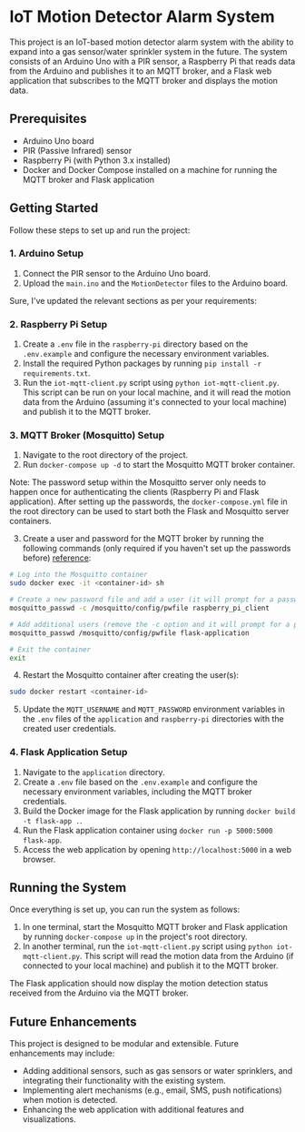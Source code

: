 
# IoT Motion Detector Alarm System

This project is an IoT-based motion detector alarm system with the ability to expand into a gas sensor/water sprinkler system in the future. The system consists of an Arduino Uno with a PIR sensor, a Raspberry Pi that reads data from the Arduino and publishes it to an MQTT broker, and a Flask web application that subscribes to the MQTT broker and displays the motion data.

## Prerequisites

- Arduino Uno board
- PIR (Passive Infrared) sensor
- Raspberry Pi (with Python 3.x installed)
- Docker and Docker Compose installed on a machine for running the MQTT broker and Flask application

## Getting Started

Follow these steps to set up and run the project:

### 1. Arduino Setup

1. Connect the PIR sensor to the Arduino Uno board.
2. Upload the `main.ino` and the `MotionDetector` files to the Arduino board.

Sure, I've updated the relevant sections as per your requirements:

### 2. Raspberry Pi Setup

1. Create a `.env` file in the `raspberry-pi` directory based on the `.env.example` and configure the necessary environment variables.
2. Install the required Python packages by running `pip install -r requirements.txt`.
3. Run the `iot-mqtt-client.py` script using `python iot-mqtt-client.py`. This script can be run on your local machine, and it will read the motion data from the Arduino (assuming it's connected to your local machine) and publish it to the MQTT broker.

### 3. MQTT Broker (Mosquitto) Setup

1. Navigate to the root directory of the project.
2. Run `docker-compose up -d` to start the Mosquitto MQTT broker container.

Note: The password setup within the Mosquitto server only needs to happen once for authenticating the clients (Raspberry Pi and Flask application). After setting up the passwords, the `docker-compose.yml` file in the root directory can be used to start both the Flask and Mosquitto server containers.

3. Create a user and password for the MQTT broker by running the following commands (only required if you haven't set up the passwords before) [reference](https://github.com/sukesh-ak/setup-mosquitto-with-docker):

```bash
# Log into the Mosquitto container
sudo docker exec -it <container-id> sh

# Create a new password file and add a user (it will prompt for a password)
mosquitto_passwd -c /mosquitto/config/pwfile raspberry_pi_client

# Add additional users (remove the -c option and it will prompt for a password)
mosquitto_passwd /mosquitto/config/pwfile flask-application

# Exit the container
exit
```

4. Restart the Mosquitto container after creating the user(s):

```bash
sudo docker restart <container-id>
```

5. Update the `MQTT_USERNAME` and `MQTT_PASSWORD` environment variables in the `.env` files of the `application` and `raspberry-pi` directories with the created user credentials.

### 4. Flask Application Setup

1. Navigate to the `application` directory.
2. Create a `.env` file based on the `.env.example` and configure the necessary environment variables, including the MQTT broker credentials.
3. Build the Docker image for the Flask application by running `docker build -t flask-app .`.
4. Run the Flask application container using `docker run -p 5000:5000 flask-app`.
5. Access the web application by opening `http://localhost:5000` in a web browser.

## Running the System

Once everything is set up, you can run the system as follows:

1. In one terminal, start the Mosquitto MQTT broker and Flask application by running `docker-compose up` in the project's root directory.
2. In another terminal, run the `iot-mqtt-client.py` script using `python iot-mqtt-client.py`. This script will read the motion data from the Arduino (if connected to your local machine) and publish it to the MQTT broker.

The Flask application should now display the motion detection status received from the Arduino via the MQTT broker.

## Future Enhancements

This project is designed to be modular and extensible. Future enhancements may include:

- Adding additional sensors, such as gas sensors or water sprinklers, and integrating their functionality with the existing system.
- Implementing alert mechanisms (e.g., email, SMS, push notifications) when motion is detected.
- Enhancing the web application with additional features and visualizations.